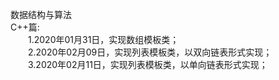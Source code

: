 数据结构与算法   
C++篇:  
&emsp;&emsp;1.2020年01月31日，实现数组模板类；  
&emsp;&emsp;2.2020年02月09日，实现列表模板类，以双向链表形式实现；  
&emsp;&emsp;3.2020年02月11日，实现列表模板类，以单向链表形式实现；  
